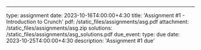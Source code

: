 ---
type: assignment
date: 2023-10-16T4:00:00+4:30
title: 'Assignment #1 - Introduction to Crunch'
pdf: /static_files/assignments/asg.pdf
attachment: /static_files/assignments/asg.zip
solutions: /static_files/assignments/asg_solutions.pdf
due_event: 
    type: due
    date: 2023-10-25T4:00:00+4:30
    description: 'Assignment #1 due'

